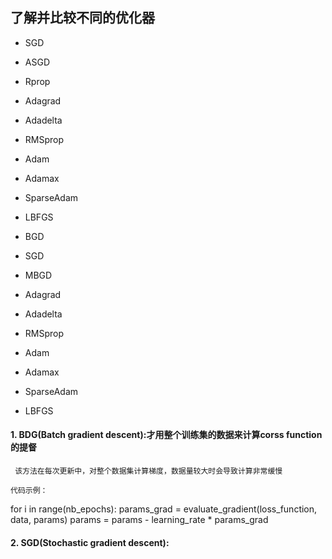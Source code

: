## 了解并比较不同的优化器
* SGD
* ASGD
* Rprop
* Adagrad
* Adadelta
* RMSprop
* Adam
* Adamax
* SparseAdam
* LBFGS

* BGD
* SGD
* MBGD
* Adagrad
* Adadelta
* RMSprop
* Adam
* Adamax
* SparseAdam
* LBFGS
#### 1. BDG(Batch gradient descent):才用整个训练集的数据来计算corss function的提督
     该方法在每次更新中，对整个数据集计算梯度，数据量较大时会导致计算非常缓慢
   
	代码示例：
   for i in range(nb_epochs):
      params_grad = evaluate_gradient(loss_function, data, params)
      params = params - learning_rate * params_grad
		
#### 2. SGD(Stochastic gradient descent):
